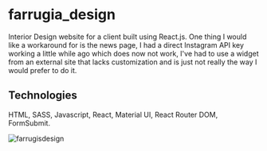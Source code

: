 # farrugia_design

Interior Design website for a client built using React.js. One thing I would like a workaround for is the news page, I had a direct Instagram API key working a little while ago which does now not work, I've had to use a widget from an external site that lacks customization and is just not really the way I would prefer to do it.

## Technologies

HTML, SASS, Javascript, React, Material UI, React Router DOM, FormSubmit.

![farrugisdesign](https://github.com/maxxjonesyy/farrugia_design/assets/73814371/9cacaedb-5bae-48b6-987d-8c13ef2537cd)

